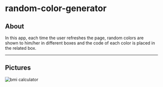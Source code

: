 # random-color-generator
## About
In this app, each time the user refreshes the page, random colors are shown to him/her in different boxes and the code of each color is placed in the related box.
***
## Pictures
![bmi calculator](https://github.com/arimoa/random-color-generator/assets/134084996/bfe723a6-b1d9-41df-90f6-651841bb5e2d)



